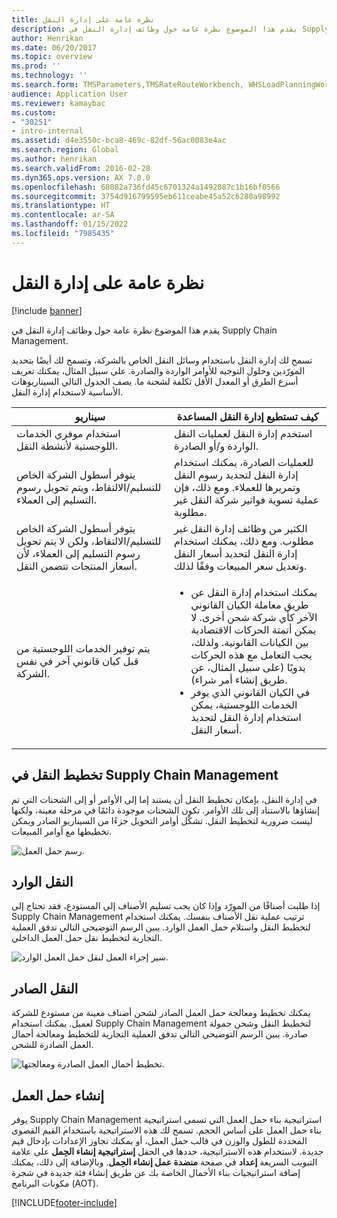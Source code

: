 ```yaml
---
title: نظرة عامة على إدارة النقل
description: يقدم هذا الموضوع نظرة عامة حول وظائف إدارة النقل في Supply Chain Management.
author: Henrikan
ms.date: 06/20/2017
ms.topic: overview
ms.prod: ''
ms.technology: ''
ms.search.form: TMSParameters,TMSRateRouteWorkbench, WHSLoadPlanningWorkbench, TMSLoadBuildTemplateApply, WHSLoadTemplate, TMSTransportationStatus, TMSLoadSeal, TMSLoadBuildProposal, TMSLoadBuildWorkbench, TMSLoadBuildStrategy, TMSLoadBuildStrategyAttributeValue
audience: Application User
ms.reviewer: kamaybac
ms.custom:
- "30251"
- intro-internal
ms.assetid: d4e3550c-bca8-469c-82df-56ac0083e4ac
ms.search.region: Global
ms.author: henrikan
ms.search.validFrom: 2016-02-28
ms.dyn365.ops.version: AX 7.0.0
ms.openlocfilehash: 68082a736fd45c6701324a1492087c1b16bf0566
ms.sourcegitcommit: 3754d916799595eb611ceabe45a52c6280a98992
ms.translationtype: HT
ms.contentlocale: ar-SA
ms.lasthandoff: 01/15/2022
ms.locfileid: "7985435"
---
```

# <a name="transportation-management-overview"></a>نظرة عامة على إدارة النقل

[!include [banner](../includes/banner.md)]

يقدم هذا الموضوع نظرة عامة حول وظائف إدارة النقل في Supply Chain Management.

تسمح لك إدارة النقل باستخدام وسائل النقل الخاص بالشركة، وتسمح لك أيضًا بتحديد المورّدين وحلول التوجيه للأوامر الواردة والصادرة. على سبيل المثال، يمكنك تعريف أسرع الطرق أو المعدل الأقل تكلفة لشحنة ما. يصف الجدول التالي السيناريوهات الأساسية لاستخدام إدارة النقل.

<table>
<colgroup>
<col width="50%" />
<col width="50%" />
</colgroup>
<thead>
<tr class="header">
<th>سيناريو</th>
<th>كيف تستطيع إدارة النقل المساعدة</th>
</tr>
</thead>
<tbody>
<tr class="odd">
<td>استخدام موفري الخدمات اللوجستية لأنشطة النقل.</td>
<td>استخدم إدارة النقل لعمليات النقل الواردة و/أو الصادرة.</td>
</tr>
<tr class="even">
<td>يتوفر أسطول الشركة الخاص للتسليم/الالتقاط، ويتم تحويل رسوم التسليم إلى العملاء.</td>
<td>للعمليات الصادرة، يمكنك استخدام إدارة النقل لتحديد رسوم النقل وتمريرها للعملاء. ومع ذلك، فإن عملية تسوية فواتير شركة النقل غير مطلوبة.</td>
</tr>
<tr class="odd">
<td>يتوفر أسطول الشركة الخاص للتسليم/الالتقاط، ولكن لا يتم تحويل رسوم التسليم إلى العملاء، لأن أسعار المنتجات تتضمن النقل.</td>
<td>الكثير من وظائف إدارة النقل غير مطلوب. ومع ذلك، يمكنك استخدام إدارة النقل لتحديد أسعار النقل وتعديل سعر المبيعات وفقًا لذلك.</td>
</tr>
<tr class="even">
<td>يتم توفير الخدمات اللوجستية من قبل كيان قانوني آخر في نفس الشركة.</td>
<td><ul>
<li>يمكنك استخدام إدارة النقل عن طريق معاملة الكيان القانوني الآخر كأي شركة شحن أخرى. لا يمكن أتمتة الحركات الاقتصادية بين الكيانات القانونية. ولذلك، يجب التعامل مع هذه الحركات يدويًا (على سبيل المثال، عن طريق إنشاء أمر شراء).</li>
<li>في الكيان القانوني الذي يوفر الخدمات اللوجستية، يمكن استخدام إدارة النقل لتحديد أسعار النقل.</li>
</ul></td>
</tr>
</tbody>
</table>

## <a name="planning-transportation-in-supply-chain-management"></a>تخطيط النقل في Supply Chain Management
في إدارة النقل، بإمكان تخطيط النقل أن يستند إما إلى الأوامر أو إلى الشحنات التي تم إنشاؤها بالاستناد إلى تلك الأوامر. تكون الشحنات موجودة دائمًا في مرحلة معينة، ولكنها ليست ضرورية لتخطيط النقل. تشكّل أوامر التحويل جزءًا من السيناريو الصادر ويمكن تخطيطها مع أوامر المبيعات. 

![رسم حمل العمل.](./media/Load-drawing1-1024x477.jpg)

## <a name="inbound-transportation"></a>النقل الوارد
‏‫إذا طلبت أصنافًا من المورّد وإذا كان يجب تسليم الأصناف إلى المستودع، فقد تحتاج إلى ترتيب عملية نقل الأصناف بنفسك. يمكنك استخدام Supply Chain Management لتخطيط النقل واستلام حمل العمل الوارد.‬ يبين الرسم التوضيحي التالي تدفق العملية التجارية لتخطيط نقل حمل العمل الداخلي. 

![سير إجراء العمل لنقل حمل العمل الوارد.](./media/Businessprocessflowforinboundloadtransportation.jpg)

## <a name="outbound-transportation"></a>النقل الصادر
يمكنك تخطيط ومعالجة حمل العمل الصادر لشحن أصناف معينة من مستودع للشركة لعميل. يمكنك استخدام Supply Chain Management لتخطيط النقل وشحن حمولة صادرة. يبين الرسم التوضيحي التالي تدفق العملية التجارية للتخطيط ومعالجة أحمال العمل الصادرة للشحن. 

![تخطيط أحمال العمل الصادرة ومعالجتها.](./media/Planningandprocessingoutboundloads.jpg)

## <a name="load-building"></a>إنشاء حمل العمل
يوفر Supply Chain Management استراتيجية بناء حمل العمل التي تسمى استراتيجية بناء حمل العمل على أساس الحجم. تسمح لك هذه الاستراتيجية باستخدام القيم القصوى المحددة للطول والوزن في قالب حمل العمل، أو يمكنك تجاوز الإعدادات بإدخال قيم جديدة. لاستخدام هذه الاستراتيجية، حددها في الحقل **إستراتيجية إنشاء الحِمل‬** على علامة التبويب السريعة **إعداد** في صفحة **منضدة عمل إنشاء الحِمل‬**. وبالإضافة إلى ذلك، يمكنك إضافة استراتيجيات بناء الأحمال الخاصة بك عن طريق إنشاء فئة جديدة في شجرة مكونات البرنامج (AOT).





[!INCLUDE[footer-include](../../includes/footer-banner.md)]